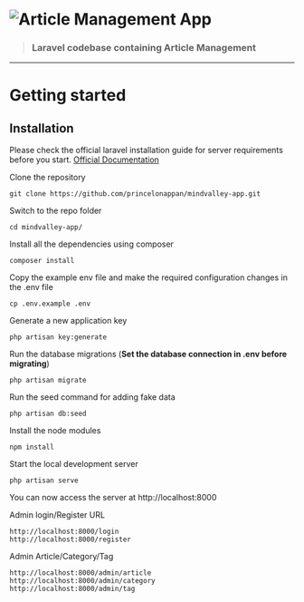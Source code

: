 # ![Article Management App](logo.png)

> ### Laravel codebase containing Article Management


----------

# Getting started

## Installation

Please check the official laravel installation guide for server requirements before you start. [Official Documentation](https://laravel.com/docs/5.5/installation#installation)


Clone the repository

    git clone https://github.com/princelonappan/mindvalley-app.git

Switch to the repo folder

    cd mindvalley-app/

Install all the dependencies using composer

    composer install

Copy the example env file and make the required configuration changes in the .env file

    cp .env.example .env

Generate a new application key

    php artisan key:generate

Run the database migrations (**Set the database connection in .env before migrating**)

    php artisan migrate

Run the seed command for adding fake data

    php artisan db:seed

Install the node modules

    npm install

Start the local development server

    php artisan serve

You can now access the server at http://localhost:8000

Admin login/Register URL

    http://localhost:8000/login
    http://localhost:8000/register

Admin Article/Category/Tag

    http://localhost:8000/admin/article
    http://localhost:8000/admin/category
    http://localhost:8000/admin/tag